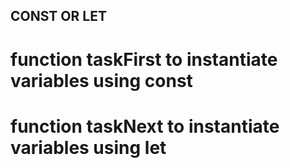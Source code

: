 ## CONST OR LET 
# function taskFirst to instantiate variables using const
# function taskNext to instantiate variables using let
